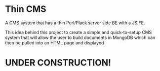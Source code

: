 
Thin CMS
========

A CMS system that has a thin Perl/Plack server side BE with a JS FE.

This idea behind this project to create a simple and quick-to-setup CMS system
that will allow the user to build documents in MongoDB which can then be pulled
into an HTML page and displayed

UNDER CONSTRUCTION!
===================
